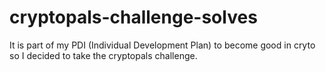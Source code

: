 # cryptopals-challenge-solves

It is part of my PDI (Individual Development Plan) to become good in cryto
so I decided to take the cryptopals challenge.


